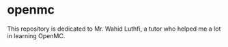 # openmc

This repository is dedicated to Mr. Wahid Luthfi, a tutor who helped me a lot in learning OpenMC.
